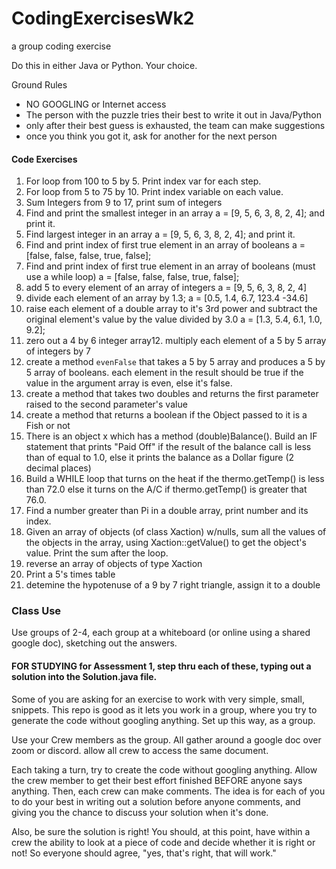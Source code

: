 # CodingExercisesWk2
a group coding exercise

Do this in either Java or Python. Your choice.

Ground Rules
- NO GOOGLING or Internet access
- The person with the puzzle tries their best to write it out in Java/Python
- only after their best guess is exhausted, the team can make suggestions
- once you think you got it, ask for another for the next person

#### Code Exercises

1. For loop from 100 to 5 by 5. Print index var for each step.
2. For loop from 5 to 75 by 10. Print index variable on each value.
3. Sum Integers from 9 to 17, print sum of integers
4. Find and print the smallest integer in an array a = [9, 5, 6, 3, 8, 2, 4]; and print it.
5. Find largest integer in an array a = [9, 5, 6, 3, 8, 2, 4]; and print it.
6. Find and print index of first true element in an array of booleans a = [false, false, false, true, false];
7. Find and print index of first true element in an array of booleans (must use a while loop) a = [false, false, false, true, false];
8. add 5 to every element of an array of integers a = [9, 5, 6, 3, 8, 2, 4]
9. divide each element of an array by 1.3; a = [0.5, 1.4, 6.7, 123.4 -34.6]
10. raise each element of a double array to it's 3rd power and subtract the original element's value by the value divided by 3.0 a = [1.3, 5.4, 6.1, 1.0, 9.2];
11. zero out a 4 by 6 integer array12. multiply each element of a 5 by 5 array of integers by 7
12. create a method `evenFalse` that takes a 5 by 5 array and produces a 5 by 5 array of booleans. each element in the result should be true if the value in the argument array is even, else it's false.
13. create a method that takes two doubles and returns the first parameter raised to the second parameter's value
14. create a method that returns a boolean if the Object passed to it is a Fish or not
15. There is an object x which has a method (double)Balance(). Build an IF statement that prints "Paid Off" if the result of the balance call is less than of equal to 1.0, else it prints the balance as a Dollar figure (2 decimal places) 
16. Build a WHILE loop that turns on the heat if the thermo.getTemp() is less than 72.0 else it turns on the A/C if thermo.getTemp() is greater that 76.0.
17. Find a number greater than Pi in a double array, print number and its index.
18. Given an array of objects (of class Xaction) w/nulls, sum all the values of the objects in the array, using Xaction::getValue() to get the object's value. Print the sum after the loop.
19. reverse an array of objects of type Xaction
20. Print a 5's times table
21. detemine the hypotenuse of a 9 by 7 right triangle, assign it to a double

### Class Use
Use groups of 2-4, each group at a whiteboard (or online using a shared google doc), sketching out the answers.

#### FOR STUDYING for Assessment 1, step thru each of these, typing out a solution into the Solution.java file.

Some of you are asking for an exercise to work with very simple, small, snippets. 
This repo is good as it lets you work in a group, where you try to generate the code without googling anything.
Set up this way, as a group.

Use your Crew members as the group.
All gather around a google doc over zoom or discord.
allow all crew to access the same document.

Each taking a turn, try to create the code without googling anything. 
Allow the crew member to get their best effort finished BEFORE anyone says anything.
Then, each crew can make comments.
The idea is for each of you to do your best in writing out a solution before anyone comments, and giving you the chance to discuss your solution when it's done.

Also, be sure the solution is right! You should, at this point, have within a crew the ability to look at a piece of code and decide whether it is right or not!
So everyone should agree, "yes, that's right, that will work."

